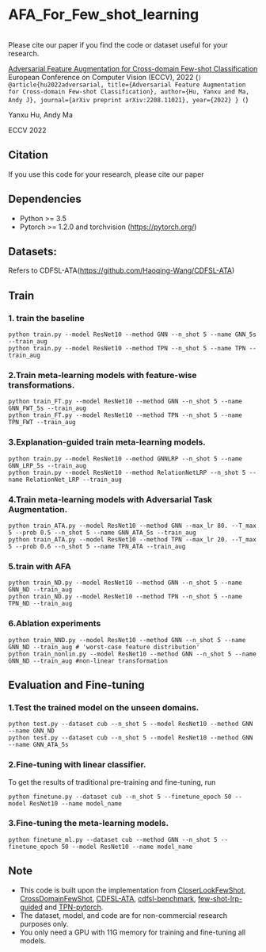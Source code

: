 # AFA_For_Few_shot_learning

<br>
Please cite our paper if you find the code or dataset useful for your research.

[Adversarial Feature Augmentation for Cross-domain Few-shot Classification](https://arxiv.org/abs/2208.11021)
European Conference on Computer Vision (ECCV), 2022
(```)
@article{hu2022adversarial,
  title={Adversarial Feature Augmentation for Cross-domain Few-shot Classification},
  author={Hu, Yanxu and Ma, Andy J},
  journal={arXiv preprint arXiv:2208.11021},
  year={2022}
}
(```)
<br>

Yanxu Hu, Andy Ma

ECCV 2022

## Citation
If you use this code for your research, please cite our paper

## Dependencies
* Python >= 3.5
* Pytorch >= 1.2.0 and torchvision (https://pytorch.org/)

## Datasets:
Refers to CDFSL-ATA(https://github.com/Haoqing-Wang/CDFSL-ATA)

## Train
### 1. train the baseline

```
python train.py --model ResNet10 --method GNN --n_shot 5 --name GNN_5s --train_aug
python train.py --model ResNet10 --method TPN --n_shot 5 --name TPN --train_aug
```

### 2.Train meta-learning models with feature-wise transformations.

```
python train_FT.py --model ResNet10 --method GNN --n_shot 5 --name GNN_FWT_5s --train_aug
python train_FT.py --model ResNet10 --method TPN --n_shot 5 --name TPN_FWT --train_aug
```

### 3.Explanation-guided train meta-learning models.

```
python train.py --model ResNet10 --method GNNLRP --n_shot 5 --name GNN_LRP_5s --train_aug
python train.py --model ResNet10 --method RelationNetLRP --n_shot 5 --name RelationNet_LRP --train_aug
```

### 4.Train meta-learning models with Adversarial Task Augmentation.

```
python train_ATA.py --model ResNet10 --method GNN --max_lr 80. --T_max 5 --prob 0.5 --n_shot 5 --name GNN_ATA_5s --train_aug
python train_ATA.py --model ResNet10 --method TPN --max_lr 20. --T_max 5 --prob 0.6 --n_shot 5 --name TPN_ATA --train_aug
```

### 5.train with AFA

```
python train_ND.py --model ResNet10 --method GNN --n_shot 5 --name GNN_ND --train_aug
python train_ND.py --model ResNet10 --method TPN --n_shot 5 --name TPN_ND --train_aug
```

### 6.Ablation experiments

```
python train_NND.py --model ResNet10 --method GNN --n_shot 5 --name GNN_ND --train_aug # 'worst-case feature distribution'
python train_nonlin.py --model ResNet10 --method GNN --n_shot 5 --name GNN_ND --train_aug #non-linear transformation
```

## Evaluation and Fine-tuning

### 1.Test the trained model on the unseen domains.

```
python test.py --dataset cub --n_shot 5 --model ResNet10 --method GNN --name GNN_ND
python test.py --dataset cub --n_shot 5 --model ResNet10 --method GNN --name GNN_ATA_5s
```

### 2.Fine-tuning with linear classifier.
To get the results of traditional pre-training and fine-tuning, run

```
python finetune.py --dataset cub --n_shot 5 --finetune_epoch 50 --model ResNet10 --name model_name
```

### 3.Fine-tuning the meta-learning models.

```
python finetune_ml.py --dataset cub --method GNN --n_shot 5 --finetune_epoch 50 --model ResNet10 --name model_name
```

## Note

- This code is built upon the implementation from [CloserLookFewShot](https://github.com/wyharveychen/CloserLookFewShot), [CrossDomainFewShot](https://github.com/hytseng0509/CrossDomainFewShot), [CDFSL-ATA](https://github.com/Haoqing-Wang/CDFSL-ATA), [cdfsl-benchmark](https://github.com/IBM/cdfsl-benchmark), [few-shot-lrp-guided](https://github.com/SunJiamei/few-shot-lrp-guided) and [TPN-pytorch](https://github.com/csyanbin/TPN-pytorch).
- The dataset, model, and code are for non-commercial research purposes only.
- You only need a GPU with 11G memory for training and fine-tuning all models.
